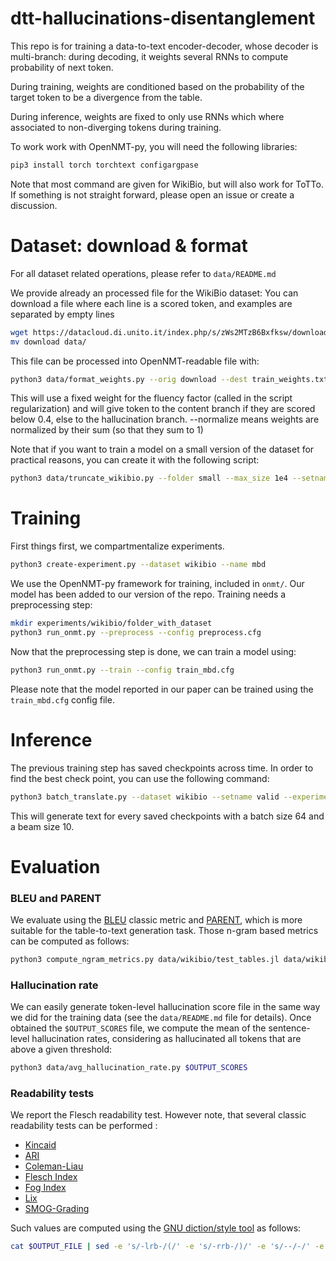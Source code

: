 # dtt-hallucinations-disentanglement

This repo is for training a data-to-text encoder-decoder, whose decoder is multi-branch: during decoding, it weights several RNNs to compute probability of next token.

During training, weights are conditioned based on the probability of the target token to be a divergence from the table.

During inference, weights are fixed to only use RNNs which where associated to non-diverging tokens during training.

To work work with OpenNMT-py, you will need the following libraries:

```bash
pip3 install torch torchtext configargpase
```

Note that most command are given for WikiBio, but will also work for ToTTo. If something is not straight forward, please open an issue or create a discussion.

# Dataset: download & format

For all dataset related operations, please refer to `data/README.md`

We provide already an processed file for the WikiBio dataset: You can download a file where each line is a scored token, and examples are separated by empty lines

```bash
wget https://datacloud.di.unito.it/index.php/s/zWs2MTzB6Bxfksw/download
mv download data/
```

This file can be processed into OpenNMT-readable file with:

```bash
python3 data/format_weights.py --orig download --dest train_weights.txt --strategy thresholds --thresholds 0.4 --normalize --weight_regularization 1
```

This will use a fixed weight for the fluency factor (called in the script regularization) and will give token to the content branch if they are scored below 0.4, else to the hallucination branch. --normalize means weights are normalized by their sum (so that they sum to 1)


Note that if you want to train a model on a small version of the dataset for practical reasons, you can create it with the following script:

```bash
python3 data/truncate_wikibio.py --folder small --max_size 1e4 --setname train test
```



# Training

First things first, we compartmentalize experiments.

```bash
python3 create-experiment.py --dataset wikibio --name mbd
```

We use the OpenNMT-py framework for training, included in `onmt/`. Our model has been added to our version of the repo.
Training needs a preprocessing step:

```bash
mkdir experiments/wikibio/folder_with_dataset
python3 run_onmt.py --preprocess --config preprocess.cfg
```


Now that the preprocessing step is done, we can train a model using:

```bash
python3 run_onmt.py --train --config train_mbd.cfg
```

Please note that the model reported in our paper can be trained using the `train_mbd.cfg` config file.


# Inference

The previous training step has saved checkpoints across time. In order to find the best check point, you can use the following command:

```bash
python3 batch_translate.py --dataset wikibio --setname valid --experiment small --bsz 64 --bms 10 --blk 0 --gpu 0 --weights 0.5 0.4 0.1
```

This will generate text for every saved checkpoints with a batch size 64 and a beam size 10.


# Evaluation

### BLEU and  PARENT
We evaluate using the [BLEU](https://www.aclweb.org/anthology/P02-1040.pdf) classic metric and
[PARENT](https://www.aclweb.org/anthology/P19-1483.pdf), which is more suitable for the table-to-text generation task.
Those n-gram based metrics can be computed as follows:
```bash
python3 compute_ngram_metrics.py data/wikibio/test_tables.jl data/wikibio/test_output.txt $OUTPUT_FILE
```

### Hallucination rate
We can easily generate token-level hallucination score file in the same way we did for the training data (see the
`data/README.md` file for details). Once obtained the `$OUTPUT_SCORES` file, we compute the mean of the sentence-level
hallucination rates, considering as hallucinated all tokens that are above a given threshold:
```bash
python3 data/avg_hallucination_rate.py $OUTPUT_SCORES
```

### Readability tests
We report the Flesch readability test. However note, that several classic readability tests can be performed :
 * [Kincaid](https://en.wikipedia.org/wiki/Flesch%E2%80%93Kincaid_readability_tests)
 * [ARI](https://en.wikipedia.org/wiki/Automated_readability_index)
 * [Coleman-Liau](https://en.wikipedia.org/wiki/Coleman%E2%80%93Liau_index)
 * [Flesch Index](https://en.wikipedia.org/wiki/Flesch%E2%80%93Kincaid_readability_tests)
 * [Fog Index](https://en.wikipedia.org/wiki/Gunning_fog_index)
 * [Lix](https://en.wikipedia.org/wiki/Lix_(readability_test))
 * [SMOG-Grading](https://en.wikipedia.org/wiki/SMOG)

Such values are computed using the [GNU diction/style tool](https://www.gnu.org/software/diction/) as follows:
```bash
cat $OUTPUT_FILE | sed -e 's/-lrb-/(/' -e 's/-rrb-/)/' -e 's/--/-/' -e "s/''/\"/" -e 's/``/"/' -e 's/./\u&/' | style
```

